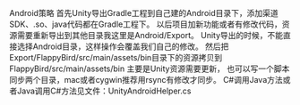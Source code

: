 Android策略
首先Unity导出Gradle工程到自己建的Android目录下，添加渠道SDK、.so、java代码都在Gradle工程下。
以后项目加新功能或者有修改代码，资源需要重新导出到其他目录我这里是Android/Export。
Unity导出的时候，不能直接选择Android目录，这样操作会覆盖我们自己的修改。
然后把Export/FlappyBird/src/main/assets/bin目录下的资源拷贝到FlappyBird/src/main/assets/bin
主要是Unity资源需要更新，
也可以写一个脚本同步两个目录，mac或者cygwin推荐用rsync有修改才同步。
C#调用Java方法或者Java调用C#方法见文件：UnityAndroidHelper.cs
